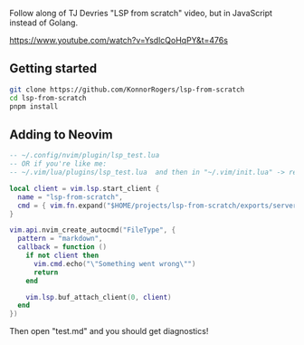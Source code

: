 Follow along of TJ Devries "LSP from scratch" video, but in JavaScript instead of Golang.

<https://www.youtube.com/watch?v=YsdlcQoHqPY&t=476s>

## Getting started

```bash
git clone https://github.com/KonnorRogers/lsp-from-scratch
cd lsp-from-scratch
pnpm install
```

## Adding to Neovim

```lua
-- ~/.config/nvim/plugin/lsp_test.lua
-- OR if you're like me:
-- ~/.vim/lua/plugins/lsp_test.lua  and then in "~/.vim/init.lua" -> require("plugins.lsp_test")

local client = vim.lsp.start_client {
  name = "lsp-from-scratch",
  cmd = { vim.fn.expand("$HOME/projects/lsp-from-scratch/exports/server.js") },
}

vim.api.nvim_create_autocmd("FileType", {
  pattern = "markdown",
  callback = function ()
    if not client then
      vim.cmd.echo("\"Something went wrong\"")
      return
    end

    vim.lsp.buf_attach_client(0, client)
  end
})
```

Then open "test.md" and you should get diagnostics!

